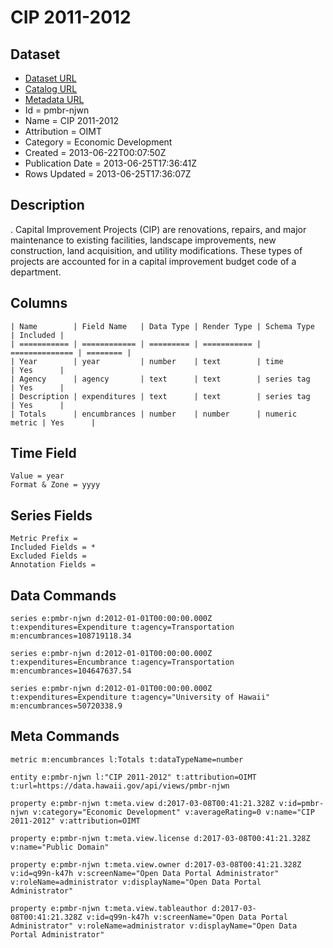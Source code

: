 # CIP 2011-2012

## Dataset

* [Dataset URL](https://data.hawaii.gov/api/views/pmbr-njwn/rows.json?max_rows=100)
* [Catalog URL](https://catalog.data.gov/dataset/cip-2011-2012-1056b)
* [Metadata URL](https://data.hawaii.gov/api/views/pmbr-njwn)
* Id = pmbr-njwn
* Name = CIP 2011-2012
* Attribution = OIMT
* Category = Economic Development
* Created = 2013-06-22T00:07:50Z
* Publication Date = 2013-06-25T17:36:41Z
* Rows Updated = 2013-06-25T17:36:07Z

## Description

. Capital Improvement Projects (CIP) are renovations, repairs, and major maintenance to existing facilities, landscape improvements, new construction, land acquisition, and utility modifications. These types of projects are accounted for in a capital improvement budget code of a department.

## Columns

```ls
| Name        | Field Name   | Data Type | Render Type | Schema Type    | Included | 
| =========== | ============ | ========= | =========== | ============== | ======== | 
| Year        | year         | number    | text        | time           | Yes      | 
| Agency      | agency       | text      | text        | series tag     | Yes      | 
| Description | expenditures | text      | text        | series tag     | Yes      | 
| Totals      | encumbrances | number    | number      | numeric metric | Yes      | 
```

## Time Field

```ls
Value = year
Format & Zone = yyyy
```

## Series Fields

```ls
Metric Prefix = 
Included Fields = *
Excluded Fields = 
Annotation Fields = 
```

## Data Commands

```ls
series e:pmbr-njwn d:2012-01-01T00:00:00.000Z t:expenditures=Expenditure t:agency=Transportation m:encumbrances=108719118.34

series e:pmbr-njwn d:2012-01-01T00:00:00.000Z t:expenditures=Encumbrance t:agency=Transportation m:encumbrances=104647637.54

series e:pmbr-njwn d:2012-01-01T00:00:00.000Z t:expenditures=Expenditure t:agency="University of Hawaii" m:encumbrances=50720338.9
```

## Meta Commands

```ls
metric m:encumbrances l:Totals t:dataTypeName=number

entity e:pmbr-njwn l:"CIP 2011-2012" t:attribution=OIMT t:url=https://data.hawaii.gov/api/views/pmbr-njwn

property e:pmbr-njwn t:meta.view d:2017-03-08T00:41:21.328Z v:id=pmbr-njwn v:category="Economic Development" v:averageRating=0 v:name="CIP 2011-2012" v:attribution=OIMT

property e:pmbr-njwn t:meta.view.license d:2017-03-08T00:41:21.328Z v:name="Public Domain"

property e:pmbr-njwn t:meta.view.owner d:2017-03-08T00:41:21.328Z v:id=q99n-k47h v:screenName="Open Data Portal Administrator" v:roleName=administrator v:displayName="Open Data Portal Administrator"

property e:pmbr-njwn t:meta.view.tableauthor d:2017-03-08T00:41:21.328Z v:id=q99n-k47h v:screenName="Open Data Portal Administrator" v:roleName=administrator v:displayName="Open Data Portal Administrator"
```